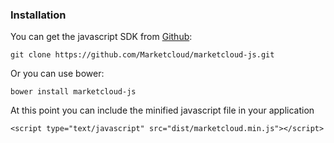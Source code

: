 

### Installation

You can get the javascript SDK from [Github](https://github.com/Marketcloud/marketcloud-js):

```
git clone https://github.com/Marketcloud/marketcloud-js.git
```

Or you can use bower:

```
bower install marketcloud-js
```

At this point you can include the minified javascript file in your application

```
<script type="text/javascript" src="dist/marketcloud.min.js"></script>
```